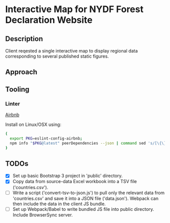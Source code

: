 # Interactive Map for NYDF Forest Declaration Website

## Description

Client reqested a single interactive map to display regional data corresponding to several published static figures.

## Approach

## Tooling

### Linter

[Airbnb](https://github.com/airbnb/javascript/tree/master/packages/eslint-config-airbnb)

Install on Linux/OSX using:

```bash
(
  export PKG=eslint-config-airbnb;
  npm info "$PKG@latest" peerDependencies --json | command sed 's/[\{\},]//g ; s/: /@/g' | xargs npm install --save-dev "$PKG@latest"
)
```

## TODOs

- [x] Set up basic Bootstrap 3 project in 'public' directory.
- [x] Copy data from source-data Excel workbook into a TSV file ('countries.csv').
- [ ] Write a script ('convert-tsv-to-json.js') to pull only the relevant data from 'countries.csv' and save it into a JSON file ('data.json'). Webpack can then include the data in the client JS bundle.
- [ ] Set up Webpack/Babel to write bundled JS file into public directory. Include BrowserSync server.
